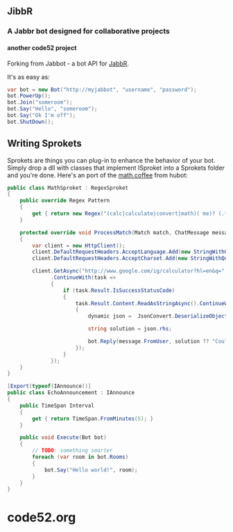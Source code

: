 ## JibbR

### A Jabbr bot designed for collaborative projects

#### another code52 project

Forking from Jabbot - a bot API for [JabbR](https://github.com/davidfowl/JabbR).

It's as easy as:

```csharp
var bot = new Bot("http://myjabbot", "username", "password");
bot.PowerUp();
bot.Join("someroom");
bot.Say("Hello", "someroom");
bot.Say("Ok I'm off");
bot.ShutDown();
```


## Writing Sprokets

Sprokets are things you can plug-in to enhance the behavior of your bot. Simply drop a dll with classes that implement
ISproket into a Sprokets folder and you're done. Here's an port of the [math.coffee](https://github.com/github/hubot/blob/master/src/scripts/math.coffee) from hubot:

```csharp
public class MathSproket : RegexSproket
{
    public override Regex Pattern
    {
        get { return new Regex("(calc|calculate|convert|math)( me)? (.*)"); }
    }

    protected override void ProcessMatch(Match match, ChatMessage message, Bot bot)
    {
        var client = new HttpClient();
        client.DefaultRequestHeaders.AcceptLanguage.Add(new StringWithQualityHeaderValue("en-us"));
        client.DefaultRequestHeaders.AcceptCharset.Add(new StringWithQualityHeaderValue("utf-8"));

        client.GetAsync("http://www.google.com/ig/calculator?hl=en&q=" + Uri.EscapeDataString(match.Groups[3].Value))
              .ContinueWith(task =>
              {
                  if (task.Result.IsSuccessStatusCode)
                  {
                      task.Result.Content.ReadAsStringAsync().ContinueWith(readTask =>
                      {
                          dynamic json =  JsonConvert.DeserializeObject(readTask.Result);

                          string solution = json.rhs;

                          bot.Reply(message.FromUser, solution ?? "Could not compute.", message.Room);
                      });
                  }
              });
    }
}

[Export(typeof(IAnnounce))]
public class EchoAnnouncement : IAnnounce
{
    public TimeSpan Interval
    {
        get { return TimeSpan.FromMinutes(5); }
    }

    public void Execute(Bot bot)
    {
        // TODO: something smarter
        foreach (var room in bot.Rooms)
        {
            bot.Say("Hello world!", room);
        }
    }
}
```

code52.org
=======
